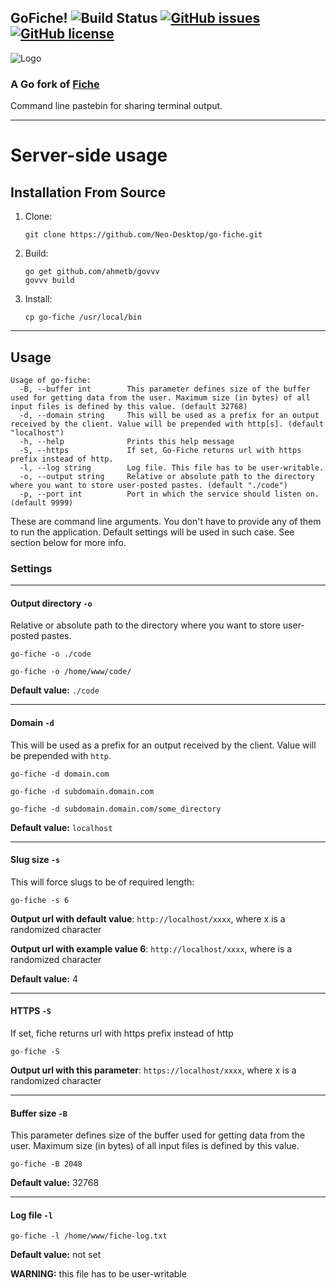 ## GoFiche! ![Build Status](https://travis-ci.org/Neo-Desktop/go-fiche.svg?branch=master "Build Status") [![GitHub issues](https://img.shields.io/github/issues/Neo-Desktop/go-fiche.svg)](https://github.com/Neo-Desktop/go-fiche/issues) [![GitHub license](https://img.shields.io/github/license/Neo-Desktop/go-fiche.svg)](https://github.com/Neo-Desktop/go-fiche/blob/master/LICENSE)
![Logo](https://neo-desktop.github.io/go-fiche/logo.png)

### A Go fork of [Fiche](https://github.com/solusipse/fiche "fiche")

Command line pastebin for sharing terminal output.

-----

# Server-side usage

## Installation From Source

1. Clone:

    ```
    git clone https://github.com/Neo-Desktop/go-fiche.git
    ```

2. Build:

    ```
	go get github.com/ahmetb/govvv
    govvv build
    ```
    
3. Install:

    ```
    cp go-fiche /usr/local/bin
    ```

-------------------------------------------------------------------------------

## Usage

```
Usage of go-fiche:
  -B, --buffer int        This parameter defines size of the buffer used for getting data from the user. Maximum size (in bytes) of all input files is defined by this value. (default 32768)
  -d, --domain string     This will be used as a prefix for an output received by the client. Value will be prepended with http[s]. (default "localhost")
  -h, --help              Prints this help message
  -S, --https             If set, Go-Fiche returns url with https prefix instead of http.
  -l, --log string        Log file. This file has to be user-writable.
  -o, --output string     Relative or absolute path to the directory where you want to store user-posted pastes. (default "./code")
  -p, --port int          Port in which the service should listen on. (default 9999)

```

These are command line arguments. You don't have to provide any of them to run the application. Default settings will be used in such case. See section below for more info.

### Settings

-------------------------------------------------------------------------------

#### Output directory `-o`

Relative or absolute path to the directory where you want to store user-posted pastes.

```
go-fiche -o ./code
```

```
go-fiche -o /home/www/code/
```

__Default value:__ `./code`

-------------------------------------------------------------------------------

#### Domain `-d`

This will be used as a prefix for an output received by the client.
Value will be prepended with `http`.

```
go-fiche -d domain.com
```

```
go-fiche -d subdomain.domain.com
```

```
go-fiche -d subdomain.domain.com/some_directory
```

__Default value:__ `localhost`

-------------------------------------------------------------------------------

#### Slug size `-s`

This will force slugs to be of required length:

```
go-fiche -s 6
```

__Output url with default value__: `http://localhost/xxxx`,
where x is a randomized character

__Output url with example value 6__: `http://localhost/xxxx`,
where is a randomized character

__Default value:__ 4

-------------------------------------------------------------------------------

#### HTTPS `-S`

If set, fiche returns url with https prefix instead of http

```
go-fiche -S
```

__Output url with this parameter__: `https://localhost/xxxx`,
where x is a randomized character

-------------------------------------------------------------------------------

#### Buffer size `-B`

This parameter defines size of the buffer used for getting data from the user.
Maximum size (in bytes) of all input files is defined by this value.

```
go-fiche -B 2048
```

__Default value:__ 32768

-------------------------------------------------------------------------------

#### Log file `-l`

```
go-fiche -l /home/www/fiche-log.txt
```

__Default value:__ not set

__WARNING:__ this file has to be user-writable